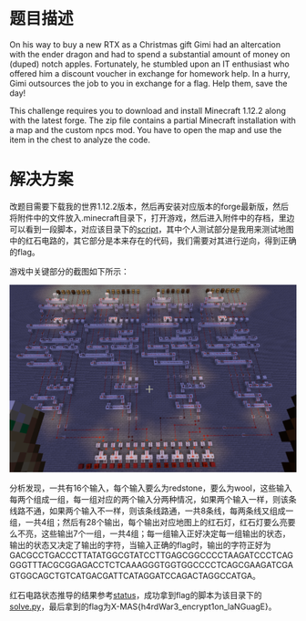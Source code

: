# 题目描述

On his way to buy a new RTX as a Christmas gift Gimi had an altercation with the ender dragon and had to spend a substantial amount of money on (duped) notch apples. Fortunately, he stumbled upon an IT enthusiast who offered him a discount voucher in exchange for homework help. In a hurry, Gimi outsources the job to you in exchange for a flag. Help them, save the day!

This challenge requires you to download and install Minecraft 1.12.2 along with the latest forge. The zip file contains a partial Minecraft installation with a map and the custom npcs mod. You have to open the map and use the item in the chest to analyze the code.

# 解决方案

改题目需要下载我的世界1.12.2版本，然后再安装对应版本的forge最新版，然后将附件中的文件放入.minecraft目录下，打开游戏，然后进入附件中的存档，里边可以看到一段脚本，对应该目录下的[script](solution/script)，其中个人测试部分是我用来测试地图中的红石电路的，其它部分是本来存在的代码，我们需要对其进行逆向，得到正确的flag。

游戏中关键部分的截图如下所示：

![redstone.png](solution/redstone.png)

分析发现，一共有16个输入，每个输入要么为redstone，要么为wool，这些输入每两个组成一组，每一组对应的两个输入分两种情况，如果两个输入一样，则该条线路不通，如果两个输入不一样，则该条线路通，一共8条线，每两条线又组成一组，一共4组；然后有28个输出，每个输出对应地图上的红石灯，红石灯要么亮要么不亮，这些输出7个一组，一共4组；每一组输入正好决定每一组输出的状态，输出的状态又决定了输出的字符，当输入正确的flag时，输出的字符正好为GACGCCTGACCCTTATATGGCGTATCCTTGAGCGGCCCCTAAGATCCCTCAGGGGTTTACGCGGAGACCTCTCAAAGGGTGGTGGCCCCTCAGCGAAGATCGAGTGGCAGCTGTCATGACGATTCATAGGATCCAGACTAGGCCATGA。

红石电路状态推导的结果参考[status](solution/status)，成功拿到flag的脚本为该目录下的[solve.py](solution/solve.py)，最后拿到的flag为X-MAS{h4rdWar3_encrypt1on_laNGuagE}。